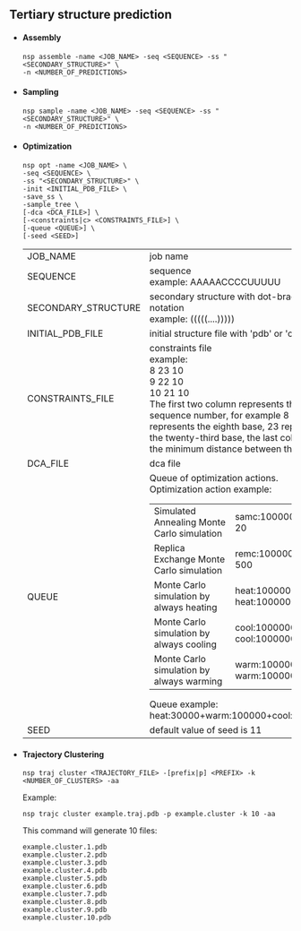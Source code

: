 ## Tertiary structure prediction

*   #### Assembly
        nsp assemble -name <JOB_NAME> -seq <SEQUENCE> -ss "<SECONDARY_STRUCTURE>" \
        -n <NUMBER_OF_PREDICTIONS>

*   #### Sampling
        nsp sample -name <JOB_NAME> -seq <SEQUENCE> -ss "<SECONDARY_STRUCTURE>" \
        -n <NUMBER_OF_PREDICTIONS>

*   #### Optimization

        nsp opt -name <JOB_NAME> \
        -seq <SEQUENCE> \
        -ss "<SECONDARY_STRUCTURE>" \
        -init <INITIAL_PDB_FILE> \
        -save_ss \
        -sample_tree \
        [-dca <DCA_FILE>] \
        [-<constraints|c> <CONSTRAINTS_FILE>] \
        [-queue <QUEUE>] \
        [-seed <SEED>]

    <table>
    <tr><td>JOB_NAME</td><td>job name</td></tr>
    <tr><td>SEQUENCE</td><td>sequence<br>example: AAAAACCCCUUUUU</td></tr>
    <tr><td>SECONDARY_STRUCTURE</td><td>secondary structure with dot-bracket notation<br>example: (((((....)))))</td></tr>
    <tr><td>INITIAL_PDB_FILE</td><td>initial structure file with 'pdb' or 'cif' format</td></tr>
    <tr>
        <td>CONSTRAINTS_FILE</td>
        <td>
        constraints file<br>example:<br>
        8 23 10<br>
        9 22 10<br>
        10 21 10<br>
        The first two column represents the base sequence number, for example 8 represents the eighth base, 23 represents the twenty-third base, the last column is the minimum distance between the base.
        </td></tr>
    <tr><td>DCA_FILE</td><td>dca file</td></tr>
    <tr>
        <td>QUEUE</td>
        <td>
            Queue of optimization actions.<br>
            Optimization action example:
            <table>
                <tr><td>Simulated Annealing Monte Carlo simulation</td><td>samc:1000000:500-20</td></tr>
                <tr><td>Replica Exchange Monte Carlo simulation</td><td>remc:1000000:20-500</td></tr>
                <tr><td>Monte Carlo simulation by always heating</td><td>heat:1000000:20<br>heat:1000000</td></tr>
                <tr><td>Monte Carlo simulation by always cooling</td><td>cool:1000000:20<br>cool:1000000</td></tr>
                <tr><td>Monte Carlo simulation by always warming</td><td>warm:1000000:20<br>warm:1000000</td></tr>
            </table>
            Queue example:<br>
            heat:30000+warm:100000+cool:1000000
        </td>
    </tr>
    <tr><td>SEED</td><td>default value of seed is 11</td></tr>
    </table>

*   #### Trajectory Clustering

        nsp traj cluster <TRAJECTORY_FILE> -[prefix|p] <PREFIX> -k <NUMBER_OF_CLUSTERS> -aa

    Example:

        nsp trajc cluster example.traj.pdb -p example.cluster -k 10 -aa

    This command will generate 10 files:

        example.cluster.1.pdb
        example.cluster.2.pdb
        example.cluster.3.pdb
        example.cluster.4.pdb
        example.cluster.5.pdb
        example.cluster.6.pdb
        example.cluster.7.pdb
        example.cluster.8.pdb
        example.cluster.9.pdb
        example.cluster.10.pdb


